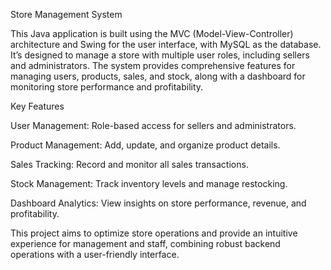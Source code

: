 Store Management System

This Java application is built using the MVC (Model-View-Controller) architecture and Swing for the user interface, with MySQL as the database. It’s designed to manage a store with multiple user roles, including sellers and administrators. The system provides comprehensive features for managing users, products, sales, and stock, along with a dashboard for monitoring store performance and profitability.

Key Features

User Management: Role-based access for sellers and administrators.

Product Management: Add, update, and organize product details.

Sales Tracking: Record and monitor all sales transactions.

Stock Management: Track inventory levels and manage restocking.

Dashboard Analytics: View insights on store performance, revenue, and profitability.

This project aims to optimize store operations and provide an intuitive experience for management and staff, combining robust backend operations with a user-friendly interface.
